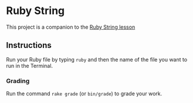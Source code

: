 # Ruby String

This project is a companion to the [Ruby String lesson](https://learn.dpi.dev/lessons/ruby-string)

## Instructions

Run your Ruby file by typing `ruby` and then the name of the file you want to run in the Terminal.

### Grading

Run the command `rake grade` (or `bin/grade`) to grade your work.
